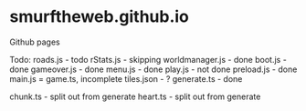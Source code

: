 # smurftheweb.github.io
Github pages

Todo:
roads.js - todo
rStats.js - skipping
worldmanager.js - done
boot.js - done
gameover.js - done
menu.js - done
play.js - not done
preload.js - done
main.js = game.ts, incomplete
tiles.json - ?
generate.ts - done

chunk.ts - split out from generate
heart.ts - split out from generate